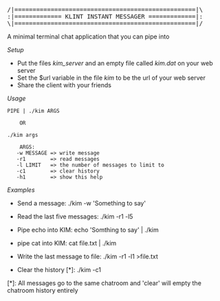 <pre>
/|==================================================|\
:|============= KLINT INSTANT MESSAGER =============|:
\|==================================================|/
</pre>

A minimal terminal chat application that you can pipe into

*Setup*

* Put the files *kim_server* and an empty file called *kim.dat* on your web server
* Set the $url variable in the file *kim* to be the url of your web server
* Share the client with your friends

*Usage*

	PIPE | ./kim ARGS 
		
 		OR
 	
	./kim args		
 	
      	ARGS:
       -w MESSAGE => write message
       -r1        => read messages
       -l LIMIT   => the number of messages to limit to
       -c1        => clear history
       -h1  	  => show this help	

*Examples*
	
* Send a message:
 	./kim -w 'Something to say'

* Read the last five messages:
	./kim -r1 -l5
	
* Pipe echo into KIM:
	echo 'Somthing to say' | ./kim

* pipe cat into KIM:
	cat file.txt | ./kim

* Write the last message to file:
	./kim -r1 -l1 >file.txt
	
* Clear the history [*]:
	./kim -c1


[*]: All messages go to the same chatroom and 'clear' will empty the chatroom history entirely
